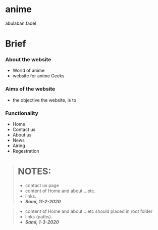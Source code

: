 # anime
abulaban.fadel
# Brief 
 ### About the website
* World of anime <br>
* website for anime Geeks

 ### Aims of the website
* the objective the website, is to  

### Functionality 
 - Home 
 - Contact us 
 - About us 
 - News 
 - Airing
 - Regestration

> # NOTES:
> - contact us page
> - content of Home and about ...etc.
> - links.
> - ___Sami, 11-2-2020___

> - content of Home and about ...etc should placed in root folder
> - links (paths).
> - ___Sami, 1-3-2020___